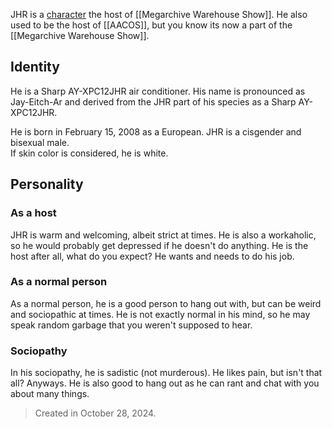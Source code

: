 JHR is a [character](Characters) the host of [[Megarchive Warehouse Show]]. He also used to be the host of [[AACOS]], but you know its now a part of the [[Megarchive Warehouse Show]].

## Identity
He is a Sharp AY-XPC12JHR air conditioner. His name is pronounced as Jay-Eitch-Ar and derived from the JHR part of his species as a Sharp AY-XPC12JHR.

He is born in February 15, 2008 as a European. JHR is a cisgender and bisexual male.  
If skin color is considered, he is white.

## Personality
### As a host
JHR is warm and welcoming, albeit strict at times. He is also a workaholic, so he would probably get depressed if he doesn't do anything. He is the host after all, what do you expect? He wants and needs to do his job.

### As a normal person
As a normal person, he is a good person to hang out with, but can be weird and sociopathic at times. He is not exactly normal in his mind, so he may speak random garbage that you weren't supposed to hear.

### Sociopathy
In his sociopathy, he is sadistic (not murderous). He likes pain, but isn't that all? Anyways. He is also good to hang out as he can rant and chat with you about many things.


> Created in October 28, 2024.